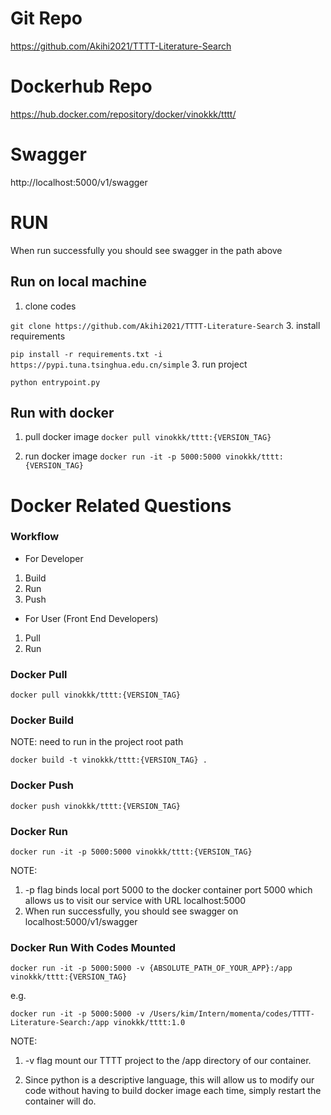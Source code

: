 # Git Repo
https://github.com/Akihi2021/TTTT-Literature-Search

# Dockerhub Repo
https://hub.docker.com/repository/docker/vinokkk/tttt/

# Swagger 
http://localhost:5000/v1/swagger

# RUN
When run successfully you should see swagger in the path above

## Run on local machine 
1. clone codes 

`git clone https://github.com/Akihi2021/TTTT-Literature-Search`
3. install requirements 

`pip install -r requirements.txt -i https://pypi.tuna.tsinghua.edu.cn/simple`
3. run project 

`python entrypoint.py`
## Run with docker 
1. pull docker image
`docker pull vinokkk/tttt:{VERSION_TAG}`

2. run docker image 
`docker run -it -p 5000:5000 vinokkk/tttt:{VERSION_TAG} `

   
# Docker Related Questions
### Workflow
- For Developer
1. Build
2. Run
3. Push
- For User (Front End Developers)
1. Pull 
2. Run 

### Docker Pull
`docker pull vinokkk/tttt:{VERSION_TAG}`

### Docker Build
NOTE: need to run in the project root path

`docker build -t vinokkk/tttt:{VERSION_TAG} .`

### Docker Push 
`docker push vinokkk/tttt:{VERSION_TAG}`

### Docker Run
`docker run -it -p 5000:5000 vinokkk/tttt:{VERSION_TAG} `

NOTE: 
1. -p flag binds local port 5000 to the docker container port 5000 which allows us to visit our service with URL localhost:5000
2. When run successfully, you should see swagger on localhost:5000/v1/swagger


### Docker Run With Codes Mounted
`docker run -it -p 5000:5000 -v {ABSOLUTE_PATH_OF_YOUR_APP}:/app vinokkk/tttt:{VERSION_TAG}`

e.g. 

`docker run -it -p 5000:5000 -v /Users/kim/Intern/momenta/codes/TTTT-Literature-Search:/app vinokkk/tttt:1.0`

NOTE: 
1. -v flag mount our TTTT project to the /app directory of our container.

2. Since python is a descriptive language, this will allow us to modify our code without having to  build docker image each time, simply restart the container will do.

